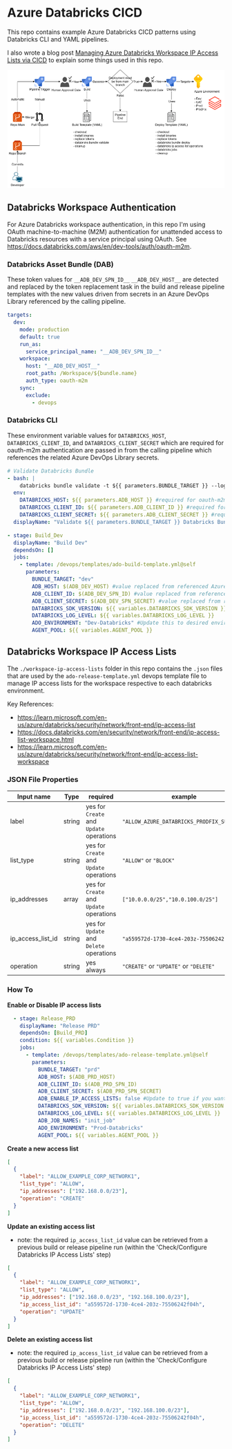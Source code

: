 # Azure Databricks CICD

This repo contains example Azure Databricks CICD patterns using Databricks CLI and YAML pipelines.

I also wrote a blog post [Managing Azure Databricks Workspace IP Access Lists via CICD](https://jloudon.com/cloud/Managing-Azure-Databricks-Workspace-IP-Access-Lists-via-CICD/) to explain some things used in this repo.

![devopspipelinelifecycle](devops-pipeline-lifecycle-stages.png)

## Databricks Workspace Authentication

For Azure Databricks workspace authentication, in this repo I'm using OAuth machine-to-machine (M2M) authentication for unattended access to Databricks resources with a service principal using OAuth. See https://docs.databricks.com/aws/en/dev-tools/auth/oauth-m2m.

### Databricks Asset Bundle (DAB)

These token values for `__ADB_DEV_SPN_ID__` `__ADB_DEV_HOST__` are detected and replaced by the token replacement task in the build and release pipeline templates with the new values driven from secrets in an Azure DevOps Library referenced by the calling pipeline.

```yml
targets:
  dev:
    mode: production
    default: true
    run_as:
      service_principal_name: "__ADB_DEV_SPN_ID__"
    workspace:
      host: "__ADB_DEV_HOST__"
      root_path: /Workspace/${bundle.name}
      auth_type: oauth-m2m
    sync: 
      exclude:
        - devops
```

### Databricks CLI

These environment variable values for `DATABRICKS_HOST`, `DATABRICKS_CLIENT_ID`, and `DATABRICKS_CLIENT_SECRET` which are required for oauth-m2m authentication are passed in from the calling pipeline which references the related Azure DevOps Library secrets.

```yml
# Validate Databricks Bundle
- bash: |
    databricks bundle validate -t ${{ parameters.BUNDLE_TARGET }} --log-level ${{ parameters.DATABRICKS_LOG_LEVEL }}
  env:
    DATABRICKS_HOST: ${{ parameters.ADB_HOST }} #required for oauth-m2m authentication
    DATABRICKS_CLIENT_ID: ${{ parameters.ADB_CLIENT_ID }} #required for oauth-m2m authentication
    DATABRICKS_CLIENT_SECRET: ${{ parameters.ADB_CLIENT_SECRET }} #required for oauth-m2m authentication
  displayName: "Validate ${{ parameters.BUNDLE_TARGET }} Databricks Bundle"
```

```yml
- stage: Build_Dev
  displayName: "Build Dev"
  dependsOn: []
  jobs:
    - template: /devops/templates/ado-build-template.yml@self
      parameters:
        BUNDLE_TARGET: "dev"
        ADB_HOST: $(ADB_DEV_HOST) #value replaced from referenced Azure DevOps Library secret
        ADB_CLIENT_ID: $(ADB_DEV_SPN_ID) #value replaced from referenced Azure DevOps Library secret
        ADB_CLIENT_SECRET: $(ADB_DEV_SPN_SECRET) #value replaced from referenced Azure DevOps Library secret
        DATABRICKS_SDK_VERSION: ${{ variables.DATABRICKS_SDK_VERSION }}
        DATABRICKS_LOG_LEVEL: ${{ variables.DATABRICKS_LOG_LEVEL }}
        ADO_ENVIRONMENT: "Dev-Databricks" #Update this to desired environment name in Azure DevOps
        AGENT_POOL: ${{ variables.AGENT_POOL }}
```

## Databricks Workspace IP Access Lists

The `./workspace-ip-access-lists` folder in this repo contains the `.json` files that are used by the `ado-release-template.yml` devops template file to manage IP access lists for the workspace respective to each databricks environment.

Key References:
- https://learn.microsoft.com/en-us/azure/databricks/security/network/front-end/ip-access-list
- https://docs.databricks.com/en/security/network/front-end/ip-access-list-workspace.html
- https://learn.microsoft.com/en-us/azure/databricks/security/network/front-end/ip-access-list-workspace

### JSON File Properties

| Input name        | Type   | required                                 | example                                    |
| ----------------- | ------ | ---------------------------------------- | ------------------------------------------ |
| label             | string | yes for `Create` and `Update` operations | `"ALLOW_AZURE_DATABRICKS_PRODFIX_SUBNETS"` |
| list_type         | string | yes for `Create` and `Update` operations | `"ALLOW"` or `"BLOCK"`                     |
| ip_addresses      | array  | yes for `Create` and `Update` operations | `["10.0.0.0/25","10.0.100.0/25"]`          |
| ip_access_list_id | string | yes for `Update` and `Delete` operations | `"a559572d-1730-4ce4-203z-75506242f04h"`   |
| operation         | string | yes always                               | `"CREATE"` or `"UPDATE"` or `"DELETE"`     |

### How To

**Enable or Disable IP access lists**

```yml
  - stage: Release_PRD
    displayName: "Release PRD"
    dependsOn: [Build_PRD]
    condition: ${{ variables.Condition }}
    jobs:
      - template: /devops/templates/ado-release-template.yml@self
        parameters:
          BUNDLE_TARGET: "prd"
          ADB_HOST: $(ADB_PRD_HOST)
          ADB_CLIENT_ID: $(ADB_PRD_SPN_ID)
          ADB_CLIENT_SECRET: $(ADB_PRD_SPN_SECRET)
          ADB_ENABLE_IP_ACCESS_LISTS: false #Update to true if you want to enable IP access lists for the Databricks workspace
          DATABRICKS_SDK_VERSION: ${{ variables.DATABRICKS_SDK_VERSION }}
          DATABRICKS_LOG_LEVEL: ${{ variables.DATABRICKS_LOG_LEVEL }}
          ADB_JOB_NAMES: "init_job"
          ADO_ENVIRONMENT: "Prod-Databricks"
          AGENT_POOL: ${{ variables.AGENT_POOL }}
```


**Create a new access list**

```json
[
  {
    "label": "ALLOW_EXAMPLE_CORP_NETWORK1",
    "list_type": "ALLOW",
    "ip_addresses": ["192.168.0.0/23"],
    "operation": "CREATE"
  }
]
```

**Update an existing access list**

- note: the required `ip_access_list_id` value can be retrieved from a previous build or release pipeline run (within the 'Check/Configure Databricks IP Access Lists' step)

```json
[
  {
    "label": "ALLOW_EXAMPLE_CORP_NETWORK1",
    "list_type": "ALLOW",
    "ip_addresses": ["192.168.0.0/23", "192.168.100.0/23"],
    "ip_access_list_id": "a559572d-1730-4ce4-203z-75506242f04h",
    "operation": "UPDATE"
  }
]
```

**Delete an existing access list**

- note: the required `ip_access_list_id` value can be retrieved from a previous build or release pipeline run (within the 'Check/Configure Databricks IP Access Lists' step)

```json
[
  {
    "label": "ALLOW_EXAMPLE_CORP_NETWORK1",
    "list_type": "ALLOW",
    "ip_addresses": ["192.168.0.0/23", "192.168.100.0/23"],
    "ip_access_list_id": "a559572d-1730-4ce4-203z-75506242f04h",
    "operation": "DELETE"
  }
]
```
